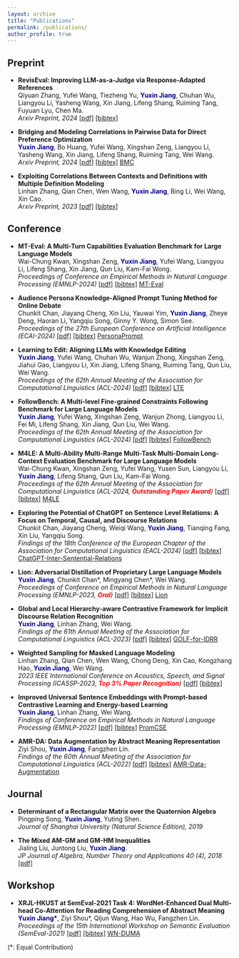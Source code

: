 ```yaml
---
layout: archive
title: "Publications"
permalink: /publications/
author_profile: true
---
```


<!-- Place this tag in your head or just before your close body tag. -->
<script async defer src="https://buttons.github.io/buttons.js"></script>


## Preprint
- **RevisEval: Improving LLM-as-a-Judge via Response-Adapted References**\
Qiyuan Zhang, Yufei Wang, Tiezheng Yu, <span style="color:darkblue">**Yuxin Jiang**</span>, Chuhan Wu, Liangyou Li, Yasheng Wang, Xin Jiang, Lifeng Shang, Ruiming Tang, Fuyuan Lyu, Chen Ma. \
*Arxiv Preprint, 2024* [[pdf]](https://arxiv.org/abs/2410.05193)
[[bibtex]](https://dblp.org/rec/journals/corr/abs-2410-05193.html?view=bibtex)

- **Bridging and Modeling Correlations in Pairwise Data for Direct Preference Optimization**\
<span style="color:darkblue">**Yuxin Jiang**</span>, Bo Huang, Yufei Wang, Xingshan Zeng, Liangyou Li, Yasheng Wang, Xin Jiang, Lifeng Shang, Ruiming Tang, Wei Wang. \
*Arxiv Preprint, 2024* [[pdf]](https://arxiv.org/abs/2408.07471) [[bibtex]](https://dblp.org/rec/journals/corr/abs-2408-07471.html?view=bibtex)
<a class="github-button" href="https://github.com/YJiangcm/BMC" data-show-count="true" aria-label="Star buttons/github-buttons on GitHub">BMC</a>

- **Exploiting Correlations Between Contexts and Definitions with Multiple Definition Modeling**\
Linhan Zhang, Qian Chen, Wen Wang, <span style="color:darkblue">**Yuxin Jiang**</span>, Bing Li, Wei Wang, Xin Cao.\
*Arxiv Preprint, 2023* [[pdf]](https://arxiv.org/abs/2305.14717) [[bibtex]](https://dblp.org/rec/journals/corr/abs-2305-14717.html?view=bibtex)


## Conference

- **MT-Eval: A Multi-Turn Capabilities Evaluation Benchmark for Large Language Models**\
Wai-Chung Kwan, Xingshan Zeng, <span style="color:darkblue">**Yuxin Jiang**</span>, Yufei Wang, Liangyou Li, Lifeng Shang, Xin Jiang, Qun Liu, Kam-Fai Wong. \
*Proceedings of Conference on Empirical Methods in Natural Language Processing (EMNLP-2024)* [[pdf]](https://aclanthology.org/2024.emnlp-main.1124/) [[bibtex]](https://dblp.org/rec/journals/corr/abs-2401-16745.html?view=bibtex)
<a class="github-button" href="https://github.com/KwanWaiChung/MT-Eval" data-show-count="true" aria-label="Star buttons/github-buttons on GitHub">MT-Eval</a>

- **Audience Persona Knowledge-Aligned Prompt Tuning Method for Online Debate**\
Chunkit Chan, Jiayang Cheng, Xin Liu, Yauwai Yim, <span style="color:darkblue">**Yuxin Jiang**</span>, Zheye Deng, Haoran Li, Yangqiu Song, Ginny Y. Wong, Simon See. \
*Proceedings of the 27th European Conference on Artificial Intelligence (ECAI-2024)*
[[pdf]](https://arxiv.org/abs/2410.04239)
[[bibtex]](https://dblp.org/rec/conf/ecai/ChanCLYJD0SWS24.html?view=bibtex)
<a class="github-button" href="https://github.com/HKUST-KnowComp/PersonaPrompt" data-show-count="true" aria-label="Star buttons/github-buttons on GitHub">PersonaPrompt</a>

- **Learning to Edit: Aligning LLMs with Knowledge Editing**\
<span style="color:darkblue">**Yuxin Jiang**</span>, Yufei Wang, Chuhan Wu, Wanjun Zhong, Xingshan Zeng, Jiahui Gao, Liangyou Li, Xin Jiang, Lifeng Shang, Ruiming Tang, Qun Liu, Wei Wang. \
*Proceedings of the 62th Annual Meeting of the Association for Computational Linguistics (ACL-2024)* [[pdf]](https://aclanthology.org/2024.acl-long.258/) [[bibtex]](https://dblp.org/rec/conf/acl/JiangWWZZGLJSTL24.html?view=bibtex)
<a class="github-button" href="https://github.com/YJiangcm/LTE" data-show-count="true" aria-label="Star buttons/github-buttons on GitHub">LTE</a>

- **FollowBench: A Multi-level Fine-grained Constraints Following Benchmark for Large Language Models**\
<span style="color:darkblue">**Yuxin Jiang**</span>, Yufei Wang, Xingshan Zeng, Wanjun Zhong, Liangyou Li, Fei Mi, Lifeng Shang, Xin Jiang, Qun Liu, Wei Wang. \
*Proceedings of the 62th Annual Meeting of the Association for Computational Linguistics (ACL-2024)* [[pdf]](https://aclanthology.org/2024.acl-long.257/) [[bibtex]](https://dblp.org/rec/conf/acl/Jiang0ZZLMS00W24.html?view=bibtex)
<a class="github-button" href="https://github.com/YJiangcm/FollowBench" data-show-count="true" aria-label="Star buttons/github-buttons on GitHub">FollowBench</a>

- **M4LE: A Multi-Ability Multi-Range Multi-Task Multi-Domain Long-Context Evaluation Benchmark for Large Language Models**\
Wai-Chung Kwan, Xingshan Zeng, Yufei Wang, Yusen Sun, Liangyou Li, <span style="color:darkblue">**Yuxin Jiang**</span>, Lifeng Shang, Qun Liu, Kam-Fai Wong. \
*Proceedings of the 62th Annual Meeting of the Association for Computational Linguistics (ACL-2024, <span style="color:red">**Outstanding Paper Award**</span>)* [[pdf]](https://aclanthology.org/2024.acl-long.832/) [[bibtex]](https://dblp.org/rec/journals/corr/abs-2310-19240.html?view=bibtex)
<a class="github-button" href="https://github.com/KwanWaiChung/M4LE" data-show-count="true" aria-label="Star buttons/github-buttons on GitHub">M4LE</a>

- **Exploring the Potential of ChatGPT on Sentence Level Relations: A Focus on Temporal, Causal, and Discourse Relations**\
Chunkit Chan, Jiayang Cheng, Weiqi Wang, <span style="color:darkblue">**Yuxin Jiang**</span>, Tianqing Fang, Xin Liu, Yangqiu Song.\
*Findings of the 18th Conference of the European Chapter
of the Association for Computational Linguistics (EACL-2024)* [[pdf]](https://aclanthology.org/2024.findings-eacl.47/) [[bibtex]](https://dblp.org/rec/conf/eacl/ChanCWJFLS24.html?view=bibtex)
<a class="github-button" href="https://github.com/HKUST-KnowComp/ChatGPT-Inter-Sentential-Relations" data-show-count="true" aria-label="Star buttons/github-buttons on GitHub">ChatGPT-Inter-Sentential-Relations</a>

- **Lion: Adversarial Distillation of Proprietary Large Language Models**\
<span style="color:darkblue">**Yuxin Jiang**</span>, Chunkit Chan\*, Mingyang Chen\*, Wei Wang.\
*Proceedings of Conference on Empirical Methods in Natural Language Processing (EMNLP-2023, <span style="color:red">**Oral**</span>)* [[pdf]](https://aclanthology.org/2023.emnlp-main.189/) [[bibtex]](https://dblp.org/rec/conf/emnlp/JiangCCW23.html?view=bibtex)
<a class="github-button" href="https://github.com/YJiangcm/Lion" data-show-count="true" aria-label="Star buttons/github-buttons on GitHub">Lion</a>

- **Global and Local Hierarchy-aware Contrastive Framework for Implicit Discourse Relation Recognition**\
<span style="color:darkblue">**Yuxin Jiang**</span>, Linhan Zhang, Wei Wang.\
*Findings of the 61th Annual Meeting of the Association for Computational Linguistics (ACL-2023)*
[[pdf]](https://aclanthology.org/2023.findings-acl.510/) [[bibtex]](https://dblp.org/rec/conf/acl/JiangZ023.html?view=bibtex)
<a class="github-button" href="https://github.com/YJiangcm/GOLF_for_IDRR" data-show-count="true" aria-label="Star buttons/github-buttons on GitHub">GOLF-for-IDRR</a>

- **Weighted Sampling for Masked Language Modeling**\
Linhan Zhang, Qian Chen, Wen Wang, Chong Deng, Xin Cao, Kongzhang Hao, <span style="color:darkblue">**Yuxin Jiang**</span>, Wei Wang.\
*2023 IEEE International Conference on Acoustics, Speech, and Signal Processing (ICASSP-2023, <span style="color:red">**Top 3% Paper Recognition**</span>)*
[[pdf]](https://ieeexplore.ieee.org/document/10096946) [[bibtex]](https://dblp.org/rec/conf/icassp/ZhangCWDCHJW23.html?view=bibtex)

- **Improved Universal Sentence Embeddings with Prompt-based Contrastive Learning and Energy-based Learning**\
<span style="color:darkblue">**Yuxin Jiang**</span>, Linhan Zhang, Wei Wang.\
*Findings of Conference on Empirical Methods in Natural Language Processing (EMNLP-2022)*
[[pdf]](https://aclanthology.org/2022.findings-emnlp.220/) [[bibtex]](https://dblp.org/rec/conf/emnlp/JiangZW22.html?view=bibtex)
<a class="github-button" href="https://github.com/YJiangcm/PromCSE" data-show-count="true" aria-label="Star buttons/github-buttons on GitHub">PromCSE</a>

- **AMR-DA: Data Augmentation by Abstract Meaning Representation**\
Ziyi Shou, <span style="color:darkblue">**Yuxin Jiang**</span>, Fangzhen Lin.\
*Findings of the 60th Annual Meeting of the Association for Computational Linguistics (ACL-2022)*
[[pdf]](https://aclanthology.org/2022.findings-acl.244/) [[bibtex]](https://dblp.org/rec/conf/acl/ShouJL22.html?view=bibtex)
<a class="github-button" href="https://github.com/zzshou/amr-data-augmentation" data-show-count="true" aria-label="Star buttons/github-buttons on GitHub">AMR-Data-Augmentation</a>

## Journal
- **Determinant of a Rectangular Matrix over the Quaternion Algebra**\
Pingping Song, <span style="color:darkblue">**Yuxin Jiang**</span>, Yuting Shen.\
*Journal of Shanghai University (Natural Science Edition), 2019*

- **The Mixed AM-GM and GM-HM Inequalities**\
Jialing Liu, Juntong Liu, <span style="color:darkblue">**Yuxin Jiang**</span>.\
*JP Journal of Algebra, Number Theory and Applications 40 (4), 2018*
[[pdf]](http://www.pphmj.com/abstract/11971.htm)


## Workshop
- **XRJL-HKUST at SemEval-2021 Task 4: WordNet-Enhanced Dual Multi-head Co-Attention for Reading Comprehension of Abstract Meaning**\
<span style="color:darkblue">**Yuxin Jiang\***</span>, Ziyi Shou\*, Qijun Wang, Hao Wu, Fangzhen Lin.\
*Proceedings of the 15th International Workshop on Semantic Evaluation (SemEval-2021)*
[[pdf]](https://aclanthology.org/2021.semeval-1.105/) [[bibtex]](https://dblp.org/rec/conf/semeval/JiangSWWL21.html?view=bibtex)
<a class="github-button" href="https://github.com/zzshou/RCAM" data-show-count="true" aria-label="Star buttons/github-buttons on GitHub">WN-DUMA</a>


(\*: Equal Contribution)
